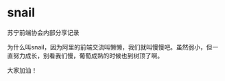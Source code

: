 snail
=====

苏宁前端协会内部分享记录


为什么叫snail，因为阿里的前端交流叫懒懒，我们就叫慢慢吧。虽然弱小，但一直努力成长，别看我们慢，葡萄成熟的时候也到树顶了啊。

大家加油！

